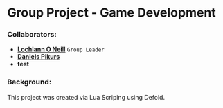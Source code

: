 <!--https://github.com/darsaveli/Readme-Markdown-Syntax-->

# Group Project - Game Development
### Collaborators:
* **[Lochlann O Neill](https://github.com/lochlannoneill)** `Group Leader`  
* **[Daniels Pikurs](https://github.com/danielspikurs)** 
* **test**

### Background:
This project was created via Lua Scriping using Defold.